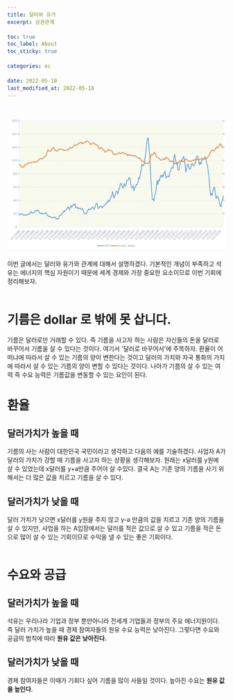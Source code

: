 ```yaml
---
title: 달러와 유가
excerpt: 상관관계

toc: true
toc_label: About
toc_sticky: true

categories: ec

date: 2022-05-18
last_modified_at: 2022-05-18
---
```

<br><br>
![Header](/assets/images/dollaroil.webp)<br><br>
이번 글에서는 달러와 유가와 관계에 대해서 설명하겠다. 기본적인 개념이 부족하고 석유는 에너지의 핵심 자원이기 때문에 세계 경제와 가장 중요한 요소이므로 이번 기회에 정리해보자.<br><br>

# 기름은 dollar 로 밖에 못 삽니다.
기름은 달러로만 거래할 수 있다. 즉 기름을 사고자 하는 사람은 자신들의 돈을 달러로 바꾸어서 기름을 살 수 있다는 것이다. 여기서 '달러로 바꾸어서'에 주목하자. 환율이 어떠냐에 따라서 살 수 있는 기름의 양이 변한다는 것이고 달러의 가치와 자국 통화의 가치에 따라서 살 수 있는 기름의 양이 변할 수 있다는 것이다. 나아가 기름의 살 수 있는 여력 즉 수요 능력은 기름값을 변동할 수 있는 요인이 된다.

# 환율
## 달러가치가 높을 때
기름의 사는 사람이 대한민국 국민이라고 생각하고 다음의 예를 기술하겠다. 사업자 A가 달러의 가치가 강할 때 기름을 사고자 하는 상황을 생각해보자. 원래는 x달러를 y원에 살 수 있었는데 x달러를 y+a만큼 주어야 살 수있다. 결국 A는 기존 양의 기름을 사기 위해서는 더 많은 값을 치르고 기름을 살 수 있다.<br>
## 달러가치가 낮을 때
달러 가치가 낮으면 x달러를 y원을 주지 않고 y-a 만큼의 값을 치르고 기존 양의 기름을 살 수 있지만, 사업을 하는 A입장에서는 달러를 적은 값으로 살 수 있고 기름을 적은 돈으로 많이 살 수 있는 기회이므로 수익을 낼 수 있는 좋은 기회이다.<br><br>

# 수요와 공급
## 달러가치가 높을 때
석유는 우리나라 기업과 정부 뿐만아니라 전세계 기업들과 정부의 주요 에너지원이다. 즉 달러 가치가 높을 때 경제 참여자들의 원유 수요 능력은 낮아진다. 그렇다면 수요와 공급의 법칙에 따라 **원유 값은 낮아진다.**<br>
## 달러가치가 낮을 때
경제 참여자들은 이때가 기회다 싶어 기름을 많이 사들일 것이다. 높아진 수요는 **원유 값을 높인다**.<br><br>
